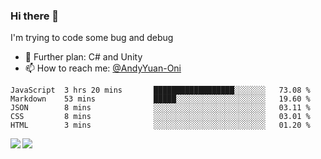 ### Hi there 👋

I'm trying to code some bug and debug

- 🌱 Further plan: C# and Unity
- 📫 How to reach me: [@AndyYuan-Oni](https://github.com/AndyYuan-Oni)


<!--START_SECTION:waka-->
```text
JavaScript  3 hrs 20 mins       ██████████████████░░░░░░░   73.08 % 
Markdown    53 mins             █████░░░░░░░░░░░░░░░░░░░░   19.60 % 
JSON        8 mins              ░░░░░░░░░░░░░░░░░░░░░░░░░   03.11 % 
CSS         8 mins              ░░░░░░░░░░░░░░░░░░░░░░░░░   03.01 % 
HTML        3 mins              ░░░░░░░░░░░░░░░░░░░░░░░░░   01.20 %
```
<!--END_SECTION:waka-->

  <!--**AndyYuan-Oni/AndyYuan-Oni** is a ✨ _special_ ✨ repository because its `README.md` (this file) appears on your GitHub profile.-->
<!--[![Top Langs](https://github-readme-stats.vercel.app/api/top-langs/?username=AndyYUan-Oni&layout=compact)](https://github.com/AndyYUan-Oni/github-readme-stats)-->
<a href="https://github.com/AndyYUan-Oni/github-readme-stats">
  <img align="left" src="https://github-readme-stats.vercel.app/api?username=AndyYUan-Oni&hide=stars" />
</a>
<a href="https://github.com/AndyYUan-Oni/github-readme-stats">
  <img align="left" src="https://github-readme-stats.vercel.app/api/top-langs/?username=AndyYUan-Oni&layout=compact" />
</a>

